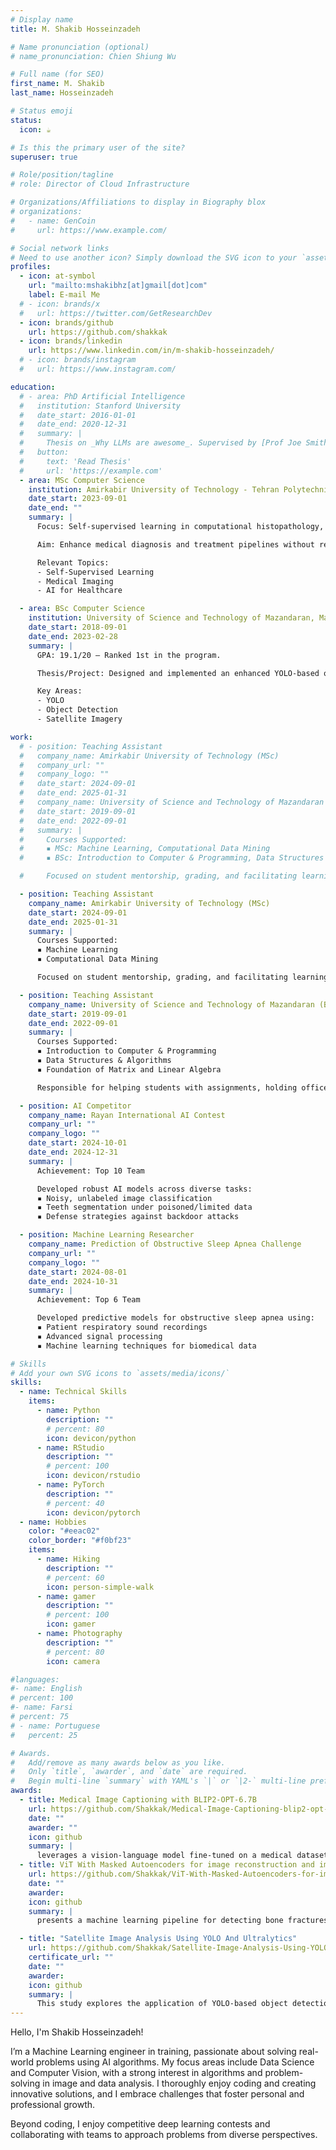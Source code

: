 ```yaml
---
# Display name
title: M. Shakib Hosseinzadeh

# Name pronunciation (optional)
# name_pronunciation: Chien Shiung Wu

# Full name (for SEO)
first_name: M. Shakib
last_name: Hosseinzadeh

# Status emoji
status:
  icon: ☕️

# Is this the primary user of the site?
superuser: true

# Role/position/tagline
# role: Director of Cloud Infrastructure

# Organizations/Affiliations to display in Biography blox
# organizations:
#   - name: GenCoin
#     url: https://www.example.com/

# Social network links
# Need to use another icon? Simply download the SVG icon to your `assets/media/icons/` folder.
profiles:
  - icon: at-symbol
    url: "mailto:mshakibhz[at]gmail[dot]com"
    label: E-mail Me
  # - icon: brands/x
  #   url: https://twitter.com/GetResearchDev
  - icon: brands/github
    url: https://github.com/shakkak
  - icon: brands/linkedin
    url: https://www.linkedin.com/in/m-shakib-hosseinzadeh/
  # - icon: brands/instagram
  #   url: https://www.instagram.com/

education:
  # - area: PhD Artificial Intelligence
  #   institution: Stanford University
  #   date_start: 2016-01-01
  #   date_end: 2020-12-31
  #   summary: |
  #     Thesis on _Why LLMs are awesome_. Supervised by [Prof Joe Smith](https://example.com). Presented papers at 5 IEEE conferences with the contributions being published in 2 Springer journals.
  #   button:
  #     text: 'Read Thesis'
  #     url: 'https://example.com'
  - area: MSc Computer Science
    institution: Amirkabir University of Technology - Tehran Polytechnic, Tehran, IR
    date_start: 2023-09-01
    date_end: ""
    summary: |
      Focus: Self-supervised learning in computational histopathology, emphasizing knowledge distillation and generative diffusion-based SSL for medical imaging.

      Aim: Enhance medical diagnosis and treatment pipelines without reliance on human-labeled data.

      Relevant Topics:
      - Self-Supervised Learning
      - Medical Imaging
      - AI for Healthcare

  - area: BSc Computer Science
    institution: University of Science and Technology of Mazandaran, Mazandaran, IR
    date_start: 2018-09-01
    date_end: 2023-02-28
    summary: |
      GPA: 19.1/20 — Ranked 1st in the program.

      Thesis/Project: Designed and implemented an enhanced YOLO-based object detection model for satellite imagery. Optimized for real-time tracking and multi-vehicle detection under complex visual conditions.

      Key Areas:
      - YOLO
      - Object Detection
      - Satellite Imagery

work:
  # - position: Teaching Assistant
  #   company_name: Amirkabir University of Technology (MSc)
  #   company_url: ""
  #   company_logo: ""
  #   date_start: 2024-09-01
  #   date_end: 2025-01-31
  #   company_name: University of Science and Technology of Mazandaran (BSc)
  #   date_start: 2019-09-01
  #   date_end: 2022-09-01
  #   summary: |
  #     Courses Supported:
  #     ▪ MSc: Machine Learning, Computational Data Mining
  #     ▪ BSc: Introduction to Computer & Programming, Data Structures & Algorithms, Foundation of Matrix and Linear Algebra

  #     Focused on student mentorship, grading, and facilitating learning through discussions and project guidance.

  - position: Teaching Assistant
    company_name: Amirkabir University of Technology (MSc)
    date_start: 2024-09-01
    date_end: 2025-01-31
    summary: |
      Courses Supported:
      ▪ Machine Learning  
      ▪ Computational Data Mining

      Focused on student mentorship, grading, and facilitating learning through discussions and project guidance.

  - position: Teaching Assistant
    company_name: University of Science and Technology of Mazandaran (BSc)
    date_start: 2019-09-01
    date_end: 2022-09-01
    summary: |
      Courses Supported:
      ▪ Introduction to Computer & Programming  
      ▪ Data Structures & Algorithms  
      ▪ Foundation of Matrix and Linear Algebra

      Responsible for helping students with assignments, holding office hours, and supporting instructors in course delivery.

  - position: AI Competitor
    company_name: Rayan International AI Contest
    company_url: ""
    company_logo: ""
    date_start: 2024-10-01
    date_end: 2024-12-31
    summary: |
      Achievement: Top 10 Team

      Developed robust AI models across diverse tasks:
      ▪ Noisy, unlabeled image classification  
      ▪ Teeth segmentation under poisoned/limited data  
      ▪ Defense strategies against backdoor attacks

  - position: Machine Learning Researcher
    company_name: Prediction of Obstructive Sleep Apnea Challenge
    company_url: ""
    company_logo: ""
    date_start: 2024-08-01
    date_end: 2024-10-31
    summary: |
      Achievement: Top 6 Team

      Developed predictive models for obstructive sleep apnea using:
      ▪ Patient respiratory sound recordings  
      ▪ Advanced signal processing  
      ▪ Machine learning techniques for biomedical data

# Skills
# Add your own SVG icons to `assets/media/icons/`
skills:
  - name: Technical Skills
    items:
      - name: Python
        description: ""
        # percent: 80
        icon: devicon/python
      - name: RStudio
        description: ""
        # percent: 100
        icon: devicon/rstudio
      - name: PyTorch
        description: ""
        # percent: 40
        icon: devicon/pytorch
  - name: Hobbies
    color: "#eeac02"
    color_border: "#f0bf23"
    items:
      - name: Hiking
        description: ""
        # percent: 60
        icon: person-simple-walk
      - name: gamer
        description: ""
        # percent: 100
        icon: gamer
      - name: Photography
        description: ""
        # percent: 80
        icon: camera

#languages:
#- name: English
# percent: 100
#- name: Farsi
# percent: 75
# - name: Portuguese
#   percent: 25

# Awards.
#   Add/remove as many awards below as you like.
#   Only `title`, `awarder`, and `date` are required.
#   Begin multi-line `summary` with YAML's `|` or `|2-` multi-line prefix and indent 2 spaces below.
awards:
  - title: Medical Image Captioning with BLIP2-OPT-6.7B
    url: https://github.com/Shakkak/Medical-Image-Captioning-blip2-opt-6.7b
    date: ""
    awarder: ""
    icon: github
    summary: |
      leverages a vision-language model fine-tuned on a medical dataset, Radiology Object in Context Version 2 (ROCOv2), for medical image captioning. To overcome computational constraints, **Parameter-Efficient Fine-Tuning (PEFT) was utilized, enabling efficient adaptation of the large model to the medical domain.
  - title: ViT With Masked Autoencoders for image reconstruction and image classification
    url: https://github.com/Shakkak/ViT-With-Masked-Autoencoders-for-image-reconstruction-and-image-classification
    date: ""
    awarder:
    icon: github
    summary: |
      presents a machine learning pipeline for detecting bone fractures using X-ray images. The project involves leveraging the facebook/vit-mae-base model from Hugging Face for image reconstruction and fine-tuning the model for classification tasks.

  - title: "Satellite Image Analysis Using YOLO And Ultralytics"
    url: https://github.com/Shakkak/Satellite-Image-Analysis-Using-YOLO-And-Ultralytics
    certificate_url: ""
    date: ""
    awarder:
    icon: github
    summary: |
      This study explores the application of YOLO-based object detection models to satellite imagery. We compare the performance of YOLOV5, YOLOv7,..., YOLOv9, and various architectural modifications With ultralytics using a dataset of annotated satellite images.
---
```


Hello, I'm Shakib Hosseinzadeh!

I’m a Machine Learning engineer in training, passionate about solving real-world problems using AI algorithms. My focus areas include Data Science and Computer Vision, with a strong interest in algorithms and problem-solving in image and data analysis. I thoroughly enjoy coding and creating innovative solutions, and I embrace challenges that foster personal and professional growth.

Beyond coding, I enjoy competitive deep learning contests and collaborating with teams to approach problems from diverse perspectives.
